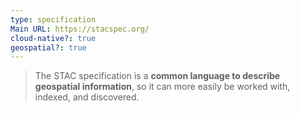 ```yaml
---
type: specification
Main URL: https://stacspec.org/
cloud-native?: true
geospatial?: true
---
```

> The STAC specification is a **common language to describe geospatial information**, so it can more easily be worked with, indexed, and discovered.
